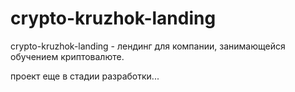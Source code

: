 # crypto-kruzhok-landing

crypto-kruzhok-landing - лендинг для компании, занимающейся обучением криптовалюте.

проект еще в стадии разработки...
